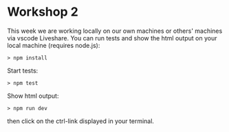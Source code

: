 # Workshop 2

This week we are working locally on our own machines or others' machines via vscode Liveshare.
You can run tests and show the html output on your local machine (requires node.js):
```
> npm install
```
Start tests:
```
> npm test
```
Show html output:
```
> npm run dev
```
then click on the ctrl-link displayed in your terminal.


